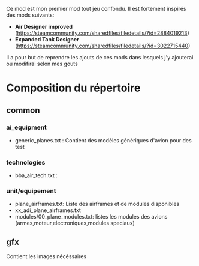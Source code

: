 Ce mod est mon premier mod tout jeu confondu. Il est fortement inspirés des mods suivants:
- **Air Designer improved** (https://steamcommunity.com/sharedfiles/filedetails/?id=2884019213)
- **Expanded Tank Designer** (https://steamcommunity.com/sharedfiles/filedetails/?id=3022715440)

Il a pour but de reprendre les ajouts de ces mods dans lesquels j'y ajouterai ou modifirai selon mes gouts

# Composition du répertoire
## common
### ai_equipment
- generic_planes.txt : Contient des modèles génériques d'avion pour des test
### technologies
- bba_air_tech.txt : 
### unit/equipement
- plane_airframes.txt: Liste des airframes et de modules disponibles
- xx_adi_plane_airframes.txt
- modules/00_plane_modules.txt: listes les modules des avions (armes,moteur,electroniques,modules speciaux)

## gfx
Contient les images nécéssaires

## 